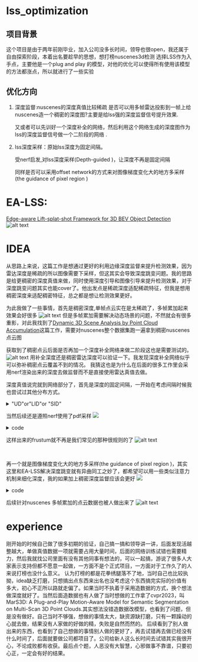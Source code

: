 # lss_optimization
## 项目背景

这个项目是由于两年前刚毕业，加入公司没多长时间，领导也很open，我还属于自由探索阶段，本着出名要趁早的思想，想打榜nuscenes3d检测
选择LSS作为入手点，主要他是一个plug and play 的模型，对他的优化可以使得所有使用该模型的方法都涨点，所以就进行了一些实验

## 优化方向

1. 深度监督:nuscenes的深度真值比较稀疏
    是否可以用多帧雷达投影到一帧上给nuscenes造一个稠密的深度图?主要是给lss强的深度监督信号提升效果.

    又或者可以先训好一个深度补全的网络，然后利用这个网络生成的深度图作为lss的深度监督信号做一个二阶段的网络 .
    
2. lss深度采样：原始lss深度为固定间隔。
    
    受nerf启发,对lss深度采样(Depth-guided )，让深度不再是固定间隔
    

    同样是否可以采用offset network的方式来对图像梯度变化大的地方多采样(the guidance of pixel region )

# EA-LSS:
[ Edge-aware Lift-splat-shot Framework for 3D BEV Object Detection](https://arxiv.org/pdf/2303.17895)
![alt text](./lss_images/EALSS.png)
# IDEA
从思路上来说，这篇工作是想通过更好的利用边缘深度监督来提升检测效果，因为雷达深度是稀疏的所以图像需要下采样，但这其实会导致深度跳变问题。我的思路是给更稠密的深度真值来做，同时使用深度引导和图像引导来提升检测效果，对于深度跳变问题其实也能cover了。他出发点是稀疏深度适配稀疏特征，但我是想用稠密深度来适配稠密特征，总之都是想让检测效果更好。




为此我做了一些事情，首先是稠密深度,单帧点云实在是太稀疏了，多帧累加起来效果会好很多
![alt text](./lss_images/稠密点云.png)
但是多帧累加需要解决动态场景的问题，不然就会有很多重影，对此我找到了[Dynamic 3D Scene Analysis by Point Cloud Accumulation](http://arxiv.org/abs/2207.12394)这篇工作，需要对nuscenes整个数据集跑一遍拿到稠密nuscenes点云图

获取到了稠密点云后面是否再加一个深度补全网络来做二阶段这也是需要测试的。
![alt text](./lss_images/深度补全.png)
用补全深度还是稠密雷达深度可以验证一下。我发现深度补全网络似乎可以弥补稠密点云覆盖不到的情况。
我猜这也是为什么在后面的很多工作里会采用nerf渲染出来的深度去做监督而不是直接使用雷达真值去做。

深度真值说完就到网络部分了，首先是深度的固定间隔，一开始在考虑间隔时候我也尝试过其他分布方式。



<details>
  <summary>"UD"or"LID"or "SID"</summary>

  ```
  def bin_depths(depth_map, mode, depth_min, depth_max, num_bins, target=False):
        """
        Converts depth map into bin indices
        Args:
            depth_map [torch.Tensor(H, W)]: Depth Map
            mode [string]: Discretiziation mode (See https://arxiv.org/pdf/2005.13423.pdf for more details)
                UD: Uniform discretiziation
                LID: Linear increasing discretiziation
                SID: Spacing increasing discretiziation
            depth_min [float]: Minimum depth value
            depth_max [float]: Maximum depth value
            num_bins [int]: Number of depth bins
            target [bool]: Whether the depth bins indices will be used for a target tensor in loss comparison
        Returns:
            indices [torch.Tensor(H, W)]: Depth bin indices
        """
        if mode == "UD":
            bin_size = (depth_max - depth_min) / num_bins
            indices = ((depth_map - depth_min) / bin_size)
        elif mode == "LID":
            bin_size = 2 * (depth_max - depth_min) / (num_bins * (1 + num_bins))
            indices = -0.5 + 0.5 * torch.sqrt(1 + 8 * (depth_map - depth_min) / bin_size)
        elif mode == "SID":
            indices = num_bins * (torch.log(1 + depth_map) - math.log(1 + depth_min)) / \
                (math.log(1 + depth_max) - math.log(1 + depth_min))
        else:
            raise NotImplementedError
        if target:
            # Remove indicies outside of bounds
            mask = (indices < 0) | (indices > num_bins) | (~torch.isfinite(indices))
            indices[mask] = num_bins
            # Convert to integer
            indices = indices.type(torch.int64)
        return indices
```
</details>

当然后续还是遵照nerf使用了pdf采样
![](./lss_images/image1.png)
<details>
  <summary>code</summary>

  ```
if B == 1:
    BC_frustum = points.squeeze()[:,0,:,:].to("cpu")
else:
    BC_frustum = points.squeeze()[:,:,0,:,:].to("cpu")
new_xyz_frustum = BC_frustum.reshape(-1,3)
new_xyz_frustum[:,-1] = 1
weights_ = d.permute(0, 2, 3, 1).contiguous().view(-1, 4unsqueeze(2)
# new_xy_frustum = torch.cat((BC_frustum.reshape(-1,2).to("cpu"torch.zeros((BC_frustum.reshape(-1,2).shape)[0],1).to("cpu")dim=1)
# new_xyz_frustum = torch.cat((BC_frustum.reshape(-1,2).to("cpu"torch.ones((BC_frustum.reshape(-1,2).shape)[0],1).to("cpu")dim=1)
# BC_frustum = new_xyz_frustum.view(1,8,22,3).to("cuda:0")post_trans.view(4, 6, 1, 1, 1, 3)     
ray_bundle = RayBundle(
            origins=torch.zeros(new_xyz_frustum.shape),
            directions=new_xyz_frustum,
            pixel_area=torch.ones([1, 1]),
            nears=torch.ones([1, 1]) * 4,
            fars=torch.ones([1, 1]) * 45,
        ).to("cpu")
uniform_sampler = ray_samplers.UniformSampler(num_samples=4train_stratified=True).to("cpu")
if B == 1:
    train_stratified_=False
else:
    train_stratified_=False
pdf_sampler = ray_samplers.PDFSampler(num_samples=4train_stratified=train_stratified_, include_original=False)("cpu")
coarse_ray_samples = uniform_sampler(ray_bundle).to("cpu")
# self.frustum = coarse_ray_samples.view([4, 6, 41, 8, 22, 3])
samples = pdf_sampler.generate_ray_samples(ray_bundlcoarse_ray_samples, weights_.to("cpu"), 41)
# samples.frustums.starts = samples.frustums.starts[:,random.sam(range(samples.frustums.starts.size(1)), 41),:]
points[:,:,:,:,:,-1,0] = samples.frustums.starts.reshape(B,N,8,41).permute(0, 1, 4, 2, 3)
```
</details>
   

这样出来的frustum就不再是我们常见的那种很规则的了
![alt text](./lss_images/frustum.png)

 
    
再一个就是图像梯度变化大的地方多采样(the guidance of pixel region )，其实这里和EA-LSS解决深度跳变就有异曲同工之妙了，都希望可以用一些类似注意力机制来细化深度，我的如果加上稠密深度监督应该会更好
![](./lss_images/image2.png)
<details>
  <summary>code</summary>

```
        self.conv_offset = nn.Sequential(
            nn.Conv2d(self.n_group_channels, self.n_group_channels, kk, stride, pad_size, groups=self.n_group_channels),
            LayerNormProxy(self.n_group_channels),
            nn.GELU(),
            nn.Conv2d(self.n_group_channels, 41, 1, 1, 0, bias=False)
        )
        self.conv_offsetxy = nn.Sequential(
            nn.Conv2d(64, 64, kk, stride, pad_size),
            LayerNormProxy(64),
            nn.GELU(),
            nn.Conv2d(64, 2, 1, 1, 0, bias=False)
        )

        if False:
            for m in self.conv_offset.parameters():
                m.requires_grad_(False)
def get_depth_feat(self, x):
        x = self.get_eff_depth(x) #out [24, 512, 8, 22]
        # IPython.embed()
        # Depth
        x = self.depthnet(x) #[24, 512, 8, 22] -> [24, 105, 8, 22]
        
        # q_off = einops.rearrange(x[:, self.D:(self.D + self.C)], '(b c) s h w -> b c s h w', c=6)
        offsetxy = self.conv_offsetxy(x[:, self.D:(self.D + self.C)])

        offset = self.conv_offset(x[:, :self.D]).contiguous()
        
        # x1 = x[:, :self.D].clone() +  offset
        
        depth = self.get_depth_dist(x[:, :self.D]) #[24,41,8,22]

        # # 找到第二维度（索引 1）中的最大值
        # max_value, max_index = depth.max(dim=1)

        # # 创建一个新的张量，其中最大值为 1，其他值为 0
        # new_tensor = torch.zeros_like(depth)
        # depth = new_tensor.scatter_(1, max_index.unsqueeze(1), 1)

        # sparsemax = Sparsemax(dim=1)
        # depth_sparse = sparsemax(x[:, :self.D])
        new_x = depth.unsqueeze(1) * x[:, self.D:(self.D + self.C)].unsqueeze(2)

        return (offsetxy,offset), new_x #depth [24, 41, 8, 22],new_xp [24, 64, 41, 8, 22]
```
</details>


后续针对nuscenes 多帧累加的点云数据也被人做出来了
![alt text](./lss_images/dataset.png)

# experience
刚开始的时候自己做了很多初期的验证，自己搞一搞和领导讲一讲，后面发现活越整越大，单做真值数据一项就需要占用大量时间，后面的网络训练试错也需要精力，然后我就找公司里面有没有其他同事有想法的，可以一起搞，游说了很多人大家表示支持但都不愿意一起做，一方面不是个正式项目，一方面对于工作久了的人来说打榜也没什么意义。 认为打榜的都是花拳绣腿落不了地，当时自己也比较执拗，idea缺乏打磨，只想搞出点东西来出名也没考虑这个东西搞完实际的价值有多大，初心不正所以路就走偏了。如果当时不执着于采用造数据的方式，换个想法做深度就好了。当然后面造数据也有人做了当时想做的工作拿了cvpr2023，叫MarS3D: A Plug-and-Play Motion-Aware Model for Semantic Segmentation on Multi-Scan 3D Point Clouds.其实想法没错造数据改模型，也看到了问题，但是没有做好。自己当时不够强，想做的事情太大，缺资源缺打磨，只有一颗躁动的心就去做，结果没有人家做的好做的精，失败是自然而然的。
后续看到了别人做出来的东西，也看到了自己想做的事情别人做的更好了，再去试错再去做已经没有什么时间了，后面就要做公司都项目了。公司给新人这么长时间去试错其实我很开心，不论成败都有收获。最后点个题，人恶没有大智慧，心邪做事不靠谱，只要初心正，一定会有好的结果。
